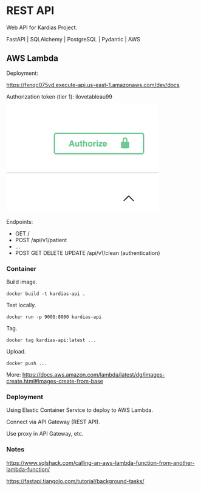# REST API

Web API for Kardias Project.

FastAPI | SQLAlchemy | PostgreSQL | Pydantic | AWS


## AWS Lambda

Deployment:

https://fxnqc075vd.execute-api.us-east-1.amazonaws.com/dev/docs

Authorization token (tier 1): ilovetableau99

![Auth](./docs/img/auth.png)


Endpoints:

- GET /
- POST /api/v1/patient
- ...
- POST GET DELETE UPDATE /api/v1/clean (authentication)


### Container

Build image.

```shell
docker build -t kardias-api . 
```

Test locally.

```shell
docker run -p 9000:8080 kardias-api 
```

Tag.

```shell
docker tag kardias-api:latest ...
```

Upload.

```shell
docker push ...
```

More: https://docs.aws.amazon.com/lambda/latest/dg/images-create.html#images-create-from-base


### Deployment

Using Elastic Container Service to deploy to AWS Lambda. 

Connect via API Gateway (REST API).

Use proxy in API Gateway, etc.


### Notes

https://www.sqlshack.com/calling-an-aws-lambda-function-from-another-lambda-function/

https://fastapi.tiangolo.com/tutorial/background-tasks/

